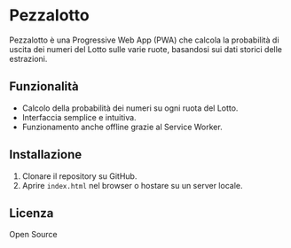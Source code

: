 # Pezzalotto

Pezzalotto è una Progressive Web App (PWA) che calcola la probabilità di uscita dei numeri del Lotto sulle varie ruote, basandosi sui dati storici delle estrazioni.

## Funzionalità
- Calcolo della probabilità dei numeri su ogni ruota del Lotto.
- Interfaccia semplice e intuitiva.
- Funzionamento anche offline grazie al Service Worker.

## Installazione
1. Clonare il repository su GitHub.
2. Aprire `index.html` nel browser o hostare su un server locale.

## Licenza
Open Source
